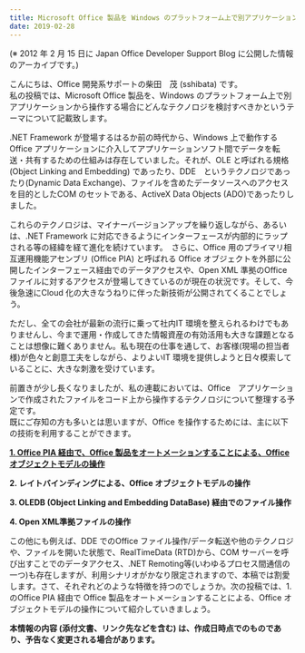 ```yaml
---
title: Microsoft Office 製品を Windows のプラットフォーム上で別アプリケーションから操作する場合のテクノロジについて
date: 2019-02-28
---
```


(※ 2012 年 2 月 15 日に Japan Office Developer Support Blog に公開した情報のアーカイブです。)

こんにちは、Office 開発系サポートの柴田　茂 (sshibata) です。  
私の投稿では、Microsoft Office 製品を、Windows のプラットフォーム上で別アプリケーションから操作する場合にどんなテクノロジを検討すべきかというテーマについて記載致します。

.NET Framework が登場するはるか前の時代から、Windows 上で動作するOffice アプリケーションに介入してアプリケーションソフト間でデータを転送・共有するための仕組みは存在していました。それが、OLE と呼ばれる規格(Object Linking and Embedding) であったり、DDE　というテクノロジであったり(Dynamic Data Exchange)、ファイルを含めたデータソースへのアクセスを目的としたCOM のセットである、ActiveX Data Objects (ADO)であったりしました。

これらのテクノロジは、マイナーバージョンアップを繰り返しながら、あるいは、.NET Framework に対応できるようにインターフェースが内部的にラップされる等の経緯を経て進化を続けています。　さらに、Office 用のプライマリ相互運用機能アセンブリ (Office PIA) と呼ばれる Office オブジェクトを外部に公開したインターフェース経由でのデータアクセスや、Open XML 準拠のOffice ファイルに対するアクセスが登場してきているのが現在の状況です。そして、今後急速にCloud 化の大きなうねりに伴った新技術が公開されてくることでしょう。

ただし、全ての会社が最新の流行に乗って社内IT 環境を整えられるわけでもありませんし、今まで運用・作成してきた情報資産の有効活用も大きな課題となることは想像に難くありません。私も現在の仕事を通して、お客様(現場の担当者様)が色々と創意工夫をしながら、よりよいIT 環境を提供しようと日々模索していることに、大きな刺激を受けています。

前置きが少し長くなりましたが、私の連載においては、Office　アプリケーションで作成されたファイルをコード上から操作するテクノロジについて整理する予定です。  
既にご存知の方も多いとは思いますが、Office を操作するためには、主に以下の技術を利用することができます。

 **[1\. Office PIA 経由で、Office 製品をオートメーションすることによる、Office オブジェクトモデルの操作](https://officesupportjp.github.io/blog/1.%20Office%20PIA%20%E7%B5%8C%E7%94%B1%E3%81%A7%20Office%20%E8%A3%BD%E5%93%81%E3%82%92%E3%82%AA%E3%83%BC%E3%83%88%E3%83%A1%E3%83%BC%E3%82%B7%E3%83%A7%E3%83%B3%E3%81%99%E3%82%8B%E3%81%93%E3%81%A8%E3%81%AB%E3%82%88%E3%82%8B%E3%80%81Office%20%E3%82%AA%E3%83%96%E3%82%B8%E3%82%A7%E3%82%AF%E3%83%88%E3%83%A2%E3%83%87%E3%83%AB%E3%81%AE%E6%93%8D%E4%BD%9C/)**

 **2\. レイトバインディングによる、Office オブジェクトモデルの操作**

 **3\. OLEDB (Object Linking and Embedding DataBase) 経由でのファイル操作**

 **4\. Open XML準拠ファイルの操作**

この他にも例えば、DDE でのOffice ファイル操作/データ転送や他のテクノロジや、ファイルを開いた状態で、RealTimeData (RTD)から、COM サーバーを呼び出すことでのデータアクセス、.NET Remoting等(いわゆるプロセス間通信の一つ)も存在しますが、利用シナリオがかなり限定されますので、本稿では割愛します。さて、それぞれどのような特徴を持つのでしょうか。次の投稿では、1.　のOffice PIA 経由で Office 製品をオートメーションすることによる、Office オブジェクトモデルの操作について紹介していきましょう。

  
  
**本情報の内容 (添付文書、リンク先などを含む) は、作成日時点でのものであり、予告なく変更される場合があります。**